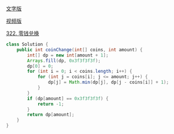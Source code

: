[文字版](https://programmercarl.com/0322.%E9%9B%B6%E9%92%B1%E5%85%91%E6%8D%A2.html)

[视频版](https://www.bilibili.com/video/BV14K411R7yv)

[322. 零钱兑换](https://leetcode.cn/problems/coin-change)

```Java
class Solution {
    public int coinChange(int[] coins, int amount) {
        int[] dp = new int[amount + 1];
        Arrays.fill(dp, 0x3f3f3f3f);
        dp[0] = 0;
        for (int i = 0; i < coins.length; i++) {
            for (int j = coins[i]; j <= amount; j++) {
                dp[j] = Math.min(dp[j], dp[j - coins[i]] + 1);
            }
        }
        if (dp[amount] == 0x3f3f3f3f) {
            return -1;
        }
        return dp[amount];
    }
}
```